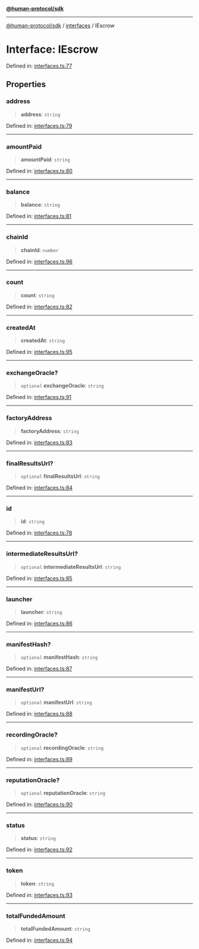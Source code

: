 [**@human-protocol/sdk**](../../README.md)

***

[@human-protocol/sdk](../../modules.md) / [interfaces](../README.md) / IEscrow

# Interface: IEscrow

Defined in: [interfaces.ts:77](https://github.com/humanprotocol/human-protocol/blob/88e4c1f607516180a13d25af6568a51a409bcb1d/packages/sdk/typescript/human-protocol-sdk/src/interfaces.ts#L77)

## Properties

### address

> **address**: `string`

Defined in: [interfaces.ts:79](https://github.com/humanprotocol/human-protocol/blob/88e4c1f607516180a13d25af6568a51a409bcb1d/packages/sdk/typescript/human-protocol-sdk/src/interfaces.ts#L79)

***

### amountPaid

> **amountPaid**: `string`

Defined in: [interfaces.ts:80](https://github.com/humanprotocol/human-protocol/blob/88e4c1f607516180a13d25af6568a51a409bcb1d/packages/sdk/typescript/human-protocol-sdk/src/interfaces.ts#L80)

***

### balance

> **balance**: `string`

Defined in: [interfaces.ts:81](https://github.com/humanprotocol/human-protocol/blob/88e4c1f607516180a13d25af6568a51a409bcb1d/packages/sdk/typescript/human-protocol-sdk/src/interfaces.ts#L81)

***

### chainId

> **chainId**: `number`

Defined in: [interfaces.ts:96](https://github.com/humanprotocol/human-protocol/blob/88e4c1f607516180a13d25af6568a51a409bcb1d/packages/sdk/typescript/human-protocol-sdk/src/interfaces.ts#L96)

***

### count

> **count**: `string`

Defined in: [interfaces.ts:82](https://github.com/humanprotocol/human-protocol/blob/88e4c1f607516180a13d25af6568a51a409bcb1d/packages/sdk/typescript/human-protocol-sdk/src/interfaces.ts#L82)

***

### createdAt

> **createdAt**: `string`

Defined in: [interfaces.ts:95](https://github.com/humanprotocol/human-protocol/blob/88e4c1f607516180a13d25af6568a51a409bcb1d/packages/sdk/typescript/human-protocol-sdk/src/interfaces.ts#L95)

***

### exchangeOracle?

> `optional` **exchangeOracle**: `string`

Defined in: [interfaces.ts:91](https://github.com/humanprotocol/human-protocol/blob/88e4c1f607516180a13d25af6568a51a409bcb1d/packages/sdk/typescript/human-protocol-sdk/src/interfaces.ts#L91)

***

### factoryAddress

> **factoryAddress**: `string`

Defined in: [interfaces.ts:83](https://github.com/humanprotocol/human-protocol/blob/88e4c1f607516180a13d25af6568a51a409bcb1d/packages/sdk/typescript/human-protocol-sdk/src/interfaces.ts#L83)

***

### finalResultsUrl?

> `optional` **finalResultsUrl**: `string`

Defined in: [interfaces.ts:84](https://github.com/humanprotocol/human-protocol/blob/88e4c1f607516180a13d25af6568a51a409bcb1d/packages/sdk/typescript/human-protocol-sdk/src/interfaces.ts#L84)

***

### id

> **id**: `string`

Defined in: [interfaces.ts:78](https://github.com/humanprotocol/human-protocol/blob/88e4c1f607516180a13d25af6568a51a409bcb1d/packages/sdk/typescript/human-protocol-sdk/src/interfaces.ts#L78)

***

### intermediateResultsUrl?

> `optional` **intermediateResultsUrl**: `string`

Defined in: [interfaces.ts:85](https://github.com/humanprotocol/human-protocol/blob/88e4c1f607516180a13d25af6568a51a409bcb1d/packages/sdk/typescript/human-protocol-sdk/src/interfaces.ts#L85)

***

### launcher

> **launcher**: `string`

Defined in: [interfaces.ts:86](https://github.com/humanprotocol/human-protocol/blob/88e4c1f607516180a13d25af6568a51a409bcb1d/packages/sdk/typescript/human-protocol-sdk/src/interfaces.ts#L86)

***

### manifestHash?

> `optional` **manifestHash**: `string`

Defined in: [interfaces.ts:87](https://github.com/humanprotocol/human-protocol/blob/88e4c1f607516180a13d25af6568a51a409bcb1d/packages/sdk/typescript/human-protocol-sdk/src/interfaces.ts#L87)

***

### manifestUrl?

> `optional` **manifestUrl**: `string`

Defined in: [interfaces.ts:88](https://github.com/humanprotocol/human-protocol/blob/88e4c1f607516180a13d25af6568a51a409bcb1d/packages/sdk/typescript/human-protocol-sdk/src/interfaces.ts#L88)

***

### recordingOracle?

> `optional` **recordingOracle**: `string`

Defined in: [interfaces.ts:89](https://github.com/humanprotocol/human-protocol/blob/88e4c1f607516180a13d25af6568a51a409bcb1d/packages/sdk/typescript/human-protocol-sdk/src/interfaces.ts#L89)

***

### reputationOracle?

> `optional` **reputationOracle**: `string`

Defined in: [interfaces.ts:90](https://github.com/humanprotocol/human-protocol/blob/88e4c1f607516180a13d25af6568a51a409bcb1d/packages/sdk/typescript/human-protocol-sdk/src/interfaces.ts#L90)

***

### status

> **status**: `string`

Defined in: [interfaces.ts:92](https://github.com/humanprotocol/human-protocol/blob/88e4c1f607516180a13d25af6568a51a409bcb1d/packages/sdk/typescript/human-protocol-sdk/src/interfaces.ts#L92)

***

### token

> **token**: `string`

Defined in: [interfaces.ts:93](https://github.com/humanprotocol/human-protocol/blob/88e4c1f607516180a13d25af6568a51a409bcb1d/packages/sdk/typescript/human-protocol-sdk/src/interfaces.ts#L93)

***

### totalFundedAmount

> **totalFundedAmount**: `string`

Defined in: [interfaces.ts:94](https://github.com/humanprotocol/human-protocol/blob/88e4c1f607516180a13d25af6568a51a409bcb1d/packages/sdk/typescript/human-protocol-sdk/src/interfaces.ts#L94)
